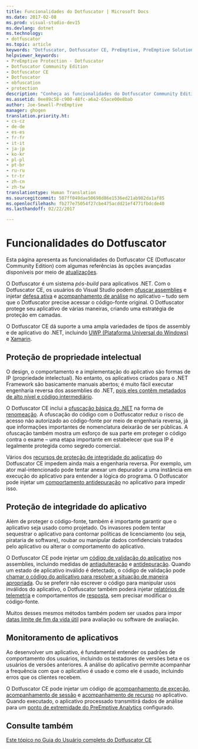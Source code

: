 ```yaml
---
title: Funcionalidades do Dotfuscator | Microsoft Docs
ms.date: 2017-02-08
ms.prod: visual-studio-dev15
ms.devlang: dotnet
ms.technology:
- dotfuscator
ms.topic: article
keywords: "Dotfuscator, Dotfuscator CE, PreEmptive, PreEmptive Solutions, PreEmptive Protection, proteção, community edition, ofuscação, .NET, gratuito, Visual Studio 2017"
helpviewer_keywords:
- PreEmptive Protection - Dotfuscator
- Dotfuscator Community Edition
- Dotfuscator CE
- Dotfuscator
- obfuscation
- protection
description: "Conheça as funcionalidades do Dotfuscator Community Edition gratuito incluído no Visual Studio 2017."
ms.assetid: 0ee89c58-c900-48fc-a6a2-65ace00e8bab
author: Joe-Sewell-PreEmptive
manager: ghogen
translation.priority.ht:
- cs-cz
- de-de
- es-es
- fr-fr
- it-it
- ja-jp
- ko-kr
- pl-pl
- pt-br
- ru-ru
- tr-tr
- zh-cn
- zh-tw
translationtype: Human Translation
ms.sourcegitcommit: 507ff049dae50698d86e1536ed21ab982da1af85
ms.openlocfilehash: fb277e75054f27cbe475acdd21ef4771fbdcde40
ms.lasthandoff: 02/22/2017

---
```


# <a name="capabilities-of-dotfuscator"></a>Funcionalidades do Dotfuscator

Esta página apresenta as funcionalidades do Dotfuscator CE (Dotfuscator Community Edition) com algumas referências às opções avançadas disponíveis por meio de [atualizações][upgrades].

O Dotfuscator é um sistema *pós-build* para aplicativos .NET.
Com o Dotfuscator CE, os usuários do Visual Studio podem [ofuscar assemblies][obfuscation] e injetar [defesa ativa][checks] e [acompanhamento de análise][analytics] no aplicativo – tudo sem que o Dotfuscator precise acessar o código-fonte original.
O Dotfuscator protege seu aplicativo de várias maneiras, criando uma estratégia de proteção em camadas.

O Dotfuscator CE dá suporte a uma ampla variedades de tipos de assembly e de aplicativo do .NET, incluindo [UWP (Plataforma Universal do Windows)][uwp] e [Xamarin][xamarin].

## <a name="intellectual-property-protection"></a>Proteção de propriedade intelectual

O design, o comportamento e a implementação do aplicativo são formas de IP (propriedade intelectual).
No entanto, os aplicativos criados para o .NET Framework são basicamente manuais abertos; é muito fácil executar engenharia reversa dos assemblies do .NET, [pois eles contêm metadados de alto nível e código intermediário][assemblies].

O Dotfuscator CE inclui a [ofuscação básica do .NET][obfuscation] na forma de [renomeação][renaming].
A ofuscação do código com o Dotfuscator reduz o risco de acesso não autorizado ao código-fonte por meio de engenharia reversa, já que informações importantes de nomenclatura deixarão de ser públicas.
A ofuscação também mostra um esforço de sua parte em proteger o código contra o exame – uma etapa importante em estabelecer que sua IP é legalmente protegida como segredo comercial.

Vários dos [recursos de proteção de integridade do aplicativo](#application-integrity-protection) do Dotfuscator CE impedem ainda mais a engenharia reversa.
Por exemplo, um ator mal-intencionado pode tentar anexar um depurador a uma instância em execução do aplicativo para entender a lógica do programa.
O Dotfuscator pode injetar um [comportamento antidepuração][debug] no aplicativo para impedir isso.

## <a name="application-integrity-protection"></a>Proteção de integridade do aplicativo

Além de proteger o código-fonte, também é importante garantir que o aplicativo seja usado como projetado.
Os invasores podem tentar sequestrar o aplicativo para contornar políticas de licenciamento (ou seja, pirataria de software), roubar ou manipular dados confidenciais tratados pelo aplicativo ou alterar o comportamento do aplicativo.

O Dotfuscator CE pode injetar um [código de validação do aplicativo][checks] nos assemblies, incluindo medidas de [antiadulteração][tamper] e [antidepuração][debug].
Quando um estado de aplicativo inválido é detectado, o código de validação pode [chamar o código do aplicativo para resolver a situação de maneira apropriada][check-app].
Ou se preferir não escrever o código para manipular usos inválidos do aplicativo, o Dotfuscator também poderá injetar [relatórios de telemetria][check-telemetry] e comportamentos de [resposta][check-action], sem precisar modificar o código-fonte.

Muitos desses mesmos métodos também podem ser usados para impor [datas limite de fim da vida útil][shelflife] para avaliação ou software de avaliação.

## <a name="application-monitoring"></a>Monitoramento de aplicativos

Ao desenvolver um aplicativo, é fundamental entender os padrões de comportamento dos usuários, incluindo os testadores de versões beta e os usuários de versões anteriores.
A análise do aplicativo permite acompanhar a frequência com que o aplicativo é usado e como ele é usado, incluindo erros que os clientes recebem.

O Dotfuscator CE pode injetar um código de [acompanhamento de exceção][exceptions], [acompanhamento de sessão][sessions] e [acompanhamento de recurso][features] no aplicativo.
Quando executado, o aplicativo processado transmitirá dados de análise para um [ponto de extremidade do PreEmptive Analytics][endpoints] configurado.

## <a name="see-also"></a>Consulte também

[Este tópico no Guia do Usuário completo do Dotfuscator CE][full]

<!-- Copyright © 2017 PreEmptive Solutions, LLC -->

[assemblies]: https://docs.microsoft.com/en-us/dotnet/articles/standard/assembly-format
[uwp]: https://www.preemptive.com/blog/article/856-uwp-applications-in-dotfuscator-ce/91-dotfuscator-ce
[xamarin]: https://www.preemptive.com/obfuscating-xamarin-with-dotfuscator

[upgrades]: upgrades.md

[obfuscation]: https://www.preemptive.com/dotfuscator/ce/docs/help/5.27/obfuscation_overview.html
[renaming]: https://www.preemptive.com/dotfuscator/ce/docs/help/5.27/obfuscation_renaming.html

[analytics]: https://www.preemptive.com/dotfuscator/ce/docs/help/5.27/analytics_overview.html
[endpoints]: https://www.preemptive.com/dotfuscator/ce/docs/help/5.27/analytics_overview.html#endpoints

[checks]: https://www.preemptive.com/dotfuscator/ce/docs/help/5.27/checks_overview.html
[check-app]: https://www.preemptive.com/dotfuscator/ce/docs/help/5.27/checks_overview.html#app-notification
[check-action]: https://www.preemptive.com/dotfuscator/ce/docs/help/5.27/checks_overview.html#action

[tamper]: https://www.preemptive.com/dotfuscator/ce/docs/help/5.27/checks_tamper.html
[debug]: https://www.preemptive.com/dotfuscator/ce/docs/help/5.27/checks_debug.html
[shelflife]: https://www.preemptive.com/dotfuscator/ce/docs/help/5.27/checks_shelflife.html
[exceptions]: https://www.preemptive.com/dotfuscator/ce/docs/help/5.27/analytics_exceptions.html
[sessions]: https://www.preemptive.com/dotfuscator/ce/docs/help/5.27/analytics_sessions.html
[features]: https://www.preemptive.com/dotfuscator/ce/docs/help/5.27/analytics_features.html
[check-telemetry]: https://www.preemptive.com/dotfuscator/ce/docs/help/5.27/analytics_checks.html

[full]: https://www.preemptive.com/dotfuscator/ce/docs/help/5.27/intro_capabilities.html
